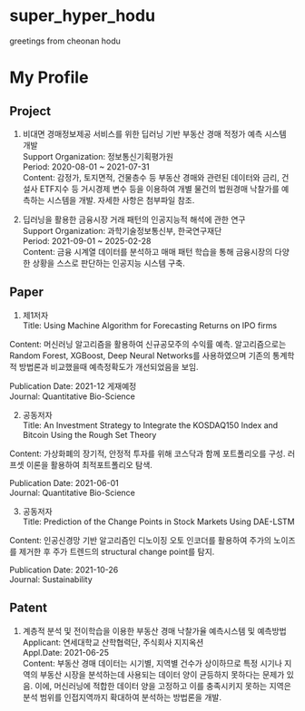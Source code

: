 # super_hyper_hodu
greetings from cheonan hodu

# My Profile

## Project

1. 비대면 경매정보제공 서비스를 위한 딥러닝 기반 부동산 경매 적정가 예측 시스템 개발  
Support Organization: 정보통신기획평가원  
Period: 2020-08-01 ~ 2021-07-31  
Content: 감정가, 토지면적, 건물층수 등 부동산 경매와 관련된 데이터와 금리, 건설사 ETF지수 등 거시경제 변수 등을 이용하여 개별 물건의 법원경매 낙찰가를 예측하는 시스템을 개발. 자세한 사항은 첨부파일 참조.

2. 딥러닝을 활용한 금융시장 거래 패턴의 인공지능적 해석에 관한 연구  
Support Organization: 과학기술정보통신부, 한국연구재단  
Period: 2021-09-01 ~ 2025-02-28  
Content: 금융 시계열 데이터를 분석하고 매매 패턴 학습을 통해 금융시장의 다양한 상황을 스스로 판단하는 인공지능 시스템 구축.  


## Paper

1. 제1저자  
Title: Using Machine Algorithm for Forecasting Returns on IPO firms  

Content: 머신러닝 알고리즘을 활용하여 신규공모주의 수익률 예측. 알고리즘으로는 Random Forest, XGBoost, Deep Neural Networks를 사용하였으며 기존의 통계학적 방법론과 비교했을때 예측정확도가 개선되었음을 보임.  

Publication Date: 2021-12 게재예정  
Journal: Quantitative Bio-Science  


2. 공동저자  
Title: An Investment Strategy to Integrate the KOSDAQ150 Index and Bitcoin Using the Rough Set Theory  

Content: 가상화폐의 장기적, 안정적 투자를 위해 코스닥과 함께 포트폴리오를 구성. 러프셋 이론을 활용하여 최적포트폴리오 탐색.  

Publication Date: 2021-06-01  
Journal: Quantitative Bio-Science  


3. 공동저자  
Title: Prediction of  the  Change  Points in Stock  Markets  Using DAE-LSTM  

Content: 인공신경망 기반 알고리즘인 디노이징 오토 인코더를 활용하여 주가의 노이즈를 제거한 후 주가 트렌드의 structural change point를 탐지.  

Publication Date: 2021-10-26  
Journal: Sustainability  



## Patent

1. 계층적 분석 및 전이학습을 이용한 부동산 경매 낙찰가율 예측시스템 및 예측방법  
Applicant: 연세대학교 산학협력단, 주식회사 지지옥션  
Appl.Date: 2021-06-25  
Content: 부동산 경매 데이터는 시기별, 지역별 건수가 상이하므로 특정 시기나 지역의 부동산 시장을 분석하는데 사용되는 데이터 양이 균등하지 못하다는 문제가 있음. 이에, 머신러닝에 적합한 데이터 양을 고정하고 이를 충족시키지 못하는 지역은 분석 범위를 인접지역까지 확대하여 분석하는 방법론을 개발.  
